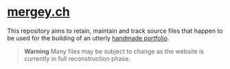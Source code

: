# [mergey.ch](https://mergey.ch/)

This repository aims to retain, maintain and track source files that happen to be used for the building of an utterly [handmade portfolio](https://mergey.ch/).

> **Warning**
> Many files may be subject to change as the website is currently in full reconstruction phase.
